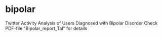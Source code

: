 # bipolar
Twitter Activity Analysis of Users Diagnosed with Bipolar Disorder
Check PDF-file "Bipolar_report_Tal" for details
